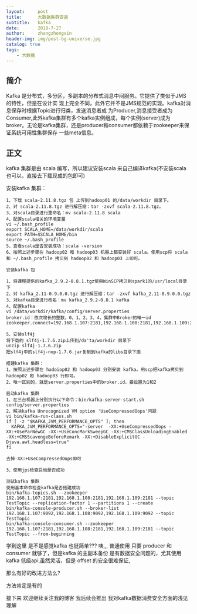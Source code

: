 ```yaml
---
layout:     post
title:      大数据集群安装
subtitle:   kafka
date:       2018-7-27
author:     zhangzhongxin
header-img: img/post-bg-universe.jpg
catalog: true
tags:
    - 大数据
---
```



## 简介
Kafka 是分布式，多分区，多副本的分布式消息中间服务。它提供了类似于JMS的特性，但是在设计实
现上完全不同，此外它并不是JMS规范的实现。kafka对消息保存时根据Topic进行归类，发送消息者成
为Producer,消息接受者成为Consumer,此外kafka集群有多个kafka实例组成，每个实例(server)成为
broker。无论是kafka集群，还是producer和consumer都依赖于zookeeper来保证系统可用性集群保存
一些meta信息。

## 正文

kafka 集群是由 scala 编写，所以建议安装scala 来自己编译kafka(不安装scala 也可以，直接去下载现成的包即可)

安装kafka 集群：
```objc
1、下载 scala-2.11.8.tgz 包 上传到hadoop01 的/data/workdir 目录下。
2、对 scala-2.11.8.tgz 进行解压缩：tar -zxvf scala-2.11.8.tgz。
3、对scala目录进行重命名：mv scala-2.11.8 scala
4、配置scala相关的环境变量
vi ~/.bash_profile
export SCALA_HOME=/data/workdir/scala
export PATH=$SCALA_HOME/bin
source ~/.bash_profile
5、查看scala是否安装成功：scala -version
6、按照上述步骤在 hadoop02 和 hadoop03 机器上都安装好 scala。使用scp将 scala 和 ~/.bash_profile 拷贝到 hadoop02 和 hadoop03 上即可。

安装kafka 包

1、将课程提供的kafka_2.9.2-0.8.1.tgz使用WinSCP拷贝到spark1的/usr/local目录下
2、对 kafka_2.11-0.9.0.0.tgz 进行解压缩：tar -zxvf kafka_2.11-0.9.0.0.tgz
3、对kafka目录进行改名：mv kafka_2.9.2-0.8.1 kafka
4、配置kafka
vi /data/workdir/kafka/config/server.properties
broker.id：依次增长的整数，0、1、2、3、4，集群中Broker的唯一id
zookeeper.connect=192.168.1.107:2181,192.168.1.108:2181,192.168.1.109:2181

5、安装slf4j
将下载的 slf4j-1.7.6.zip上传到/da'ta/workdir 目录下
unzip slf4j-1.7.6.zip
把slf4j中的slf4j-nop-1.7.6.jar复制到kafka的libs目录下面

搭建kafka 集群：
1、按照上述步骤在 hadoiop02 和 hadoop03 分别安装 kafka。用scp把kafka拷贝到 hadoop02 和 hadoop03 行即可。
2、唯一区别的，就是server.properties中的broker.id，要设置为1和2

启动kafka 集群
1、在三台机器上分别执行以下命令：bin/kafka-server-start.sh config/server.properties
2、解决kafka Unrecognized VM option 'UseCompressedOops'问题
vi bin/kafka-run-class.sh
if [ -z "$KAFKA_JVM_PERFORMANCE_OPTS" ]; then
  KAFKA_JVM_PERFORMANCE_OPTS="-server  -XX:+UseCompressedOops -XX:+UseParNewGC -XX:+UseConcMarkSweepGC -XX:+CMSClassUnloadingEnabled -XX:+CMSScavengeBeforeRemark -XX:+DisableExplicitGC -Djava.awt.headless=true"
fi

去掉-XX:+UseCompressedOops即可

3、使用jps检查启动是否成功

测试kafka 集群
使用基本命令检查kafka是否搭建成功
bin/kafka-topics.sh --zookeeper 192.168.1.107:2181,192.168.1.108:2181,192.168.1.109:2181 --topic TestTopic --replication-factor 1 --partitions 1 --create
bin/kafka-console-producer.sh --broker-list 192.168.1.107:9092,192.168.1.108:9092,192.168.1.109:9092 --topic TestTopic
bin/kafka-console-consumer.sh --zookeeper 192.168.1.107:2181,192.168.1.108:2181,192.168.1.109:2181 --topic TestTopic --from-beginning

```

学到这里 是不是感觉kafka 也挺简单??? 咦,,, 普通使用 只要 producer 和 consumer 就够了，但是kafka 的主副本备份 是有数据安全问题的，尤其使用kafka
低级api,虽然灵活，但是 offset 的安全很难保证,

那么有好的改进方法么? 

方法肯定是有的

接下来 欢迎继续关注我的博客 我后续会推出 我对kafka数据消费安全方面的浅见理解




